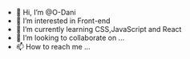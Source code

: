 - 👋 Hi, I’m @O-Dani
- 👀 I’m interested in Front-end
- 🌱 I’m currently learning CSS,JavaScript and React
- 💞️ I’m looking to collaborate on ...
- 📫 How to reach me ...

<!---
O-Dani/O-Dani is a ✨ special ✨ repository because its `README.md` (this file) appears on your GitHub profile.
You can click the Preview link to take a look at your changes.
--->
